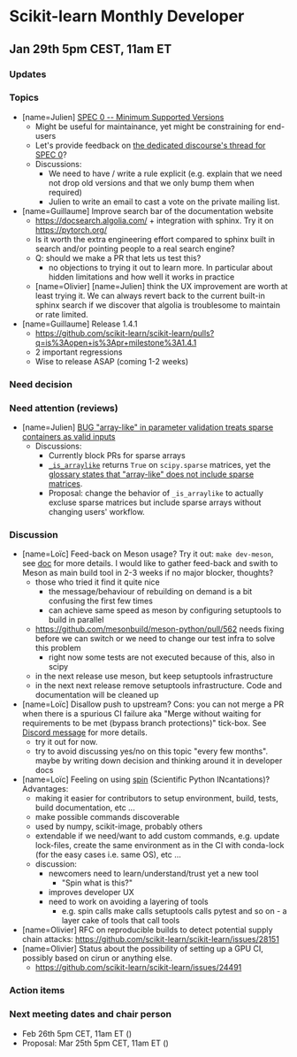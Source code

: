 # Scikit-learn Monthly Developer 

## Jan 29th 5pm CEST, 11am ET

### Updates

### Topics

 - [name=Julien] [SPEC 0 -- Minimum Supported Versions](https://scientific-python.org/specs/spec-0000/)
     - Might be useful for maintainance, yet might be constraining for end-users
     - Let's provide feedback on [the dedicated discourse's thread for SPEC 0](https://discuss.scientific-python.org/t/spec-0-minimum-supported-versions/33/13)?
     - Discussions:
         - We need to have / write a rule explicit (e.g. explain that we need not drop old versions and that we only bump them when required)
         - Julien to write an email to cast a vote on the private mailing list.
 - [name=Guillaume] Improve search bar of the documentation website
     - https://docsearch.algolia.com/ + integration with sphinx. Try it on https://pytorch.org/
     - Is it worth the extra engineering effort compared to sphinx built in search and/or pointing people to a real search engine?
     - Q: should we make a PR that lets us test this?
         - no objections to trying it out to learn more. In particular about hidden limitations and how well it works in practice
     - [name=Olivier] [name=Julien] think the UX improvement are worth at least trying it. We can always revert back to the current built-in sphinx search if we discover that algolia is troublesome to maintain or rate limited.
 - [name=Guillaume] Release 1.4.1
     - https://github.com/scikit-learn/scikit-learn/pulls?q=is%3Aopen+is%3Apr+milestone%3A1.4.1
     - 2 important regressions
     - Wise to release ASAP (coming 1-2 weeks)

### Need decision

### Need attention (reviews)

 - [name=Julien] [BUG "array-like" in parameter validation treats sparse containers as valid inputs](https://github.com/scikit-learn/scikit-learn/issues/28099)
     - Discussions:
         - Currently block PRs for sparse arrays
         - [`_is_arraylike`](https://github.com/scikit-learn/scikit-learn/blob/cb836be0ff8347ccb0ab722760df68d07485101e/sklearn/utils/validation.py#L291-L293) returns `True` on `scipy.sparse` matrices, yet the [glossary states that "array-like" does not include sparse matrices](https://scikit-learn.org/stable/glossary.html#term-array-like).
         - Proposal: change the behavior of `_is_arraylike` to actually excluse sparse matrices but include sparse arrays without changing users' workflow.

### Discussion

- [name=Loïc] Feed-back on Meson usage? Try it out: `make dev-meson`, see [doc](https://scikit-learn.org/dev/developers/advanced_installation.html#building-with-meson) for more details. I would like to gather feed-back and swith to Meson as main build tool in 2-3 weeks if no major blocker, thoughts?
    - those who tried it find it quite nice
        - the message/behaviour of rebuilding on demand is a bit confusing the first few times
        - can achieve same speed as meson by configuring setuptools to build in parallel
    - https://github.com/mesonbuild/meson-python/pull/562 needs fixing before we can switch or we need to change our test infra to solve this problem
        - right now some tests are not executed because of this, also in scipy
    - in the next release use meson, but keep setuptools infrastructure
    - in the next next release remove setuptools infrastructure. Code and documentation will be cleaned up
- [name=Loïc] Disallow push to upstream? Cons: you can not merge a PR when there is a spurious CI failure aka "Merge without waiting for requirements to be met (bypass branch protections)" tick-box. See [Discord message](https://discord.com/channels/731163543038197871/1200020118093189171/1200064272869367928) for more details.
    - try it out for now.
    - try to avoid discussing yes/no on this topic "every few months". maybe by writing down decision and thinking around it in developer docs
- [name=Loïc] Feeling on using [spin](https://github.com/scientific-python/spin) (Scientific Python INcantations)? Advantages:
  + making it easier for contributors to setup environment, build, tests, build documentation, etc ...
  + make possible commands discoverable
  + used by numpy, scikit-image, probably others
  + extendable if we need/want to add custom commands, e.g. update lock-files, create the same environment as in the CI with conda-lock (for the easy cases i.e. same OS), etc ...
  + discussion:
      + newcomers need to learn/understand/trust yet a new tool
          + "Spin what is this?"
      + improves developer UX
      + need to work on avoiding a layering of tools
          + e.g. spin calls make calls setuptools calls pytest and so on - a layer cake of tools that call tools
- [name=Olivier] RFC on reproducible builds to detect potential supply chain attacks: https://github.com/scikit-learn/scikit-learn/issues/28151
- [name=Olivier] Status about the possibility of setting up a GPU CI, possibly based on cirun or anything else.
    - https://github.com/scikit-learn/scikit-learn/issues/24491

### Action items

### Next meeting dates and chair person
- Feb 26th 5pm CET, 11am ET ()
- Proposal: Mar 25th 5pm CET, 11am ET ()
